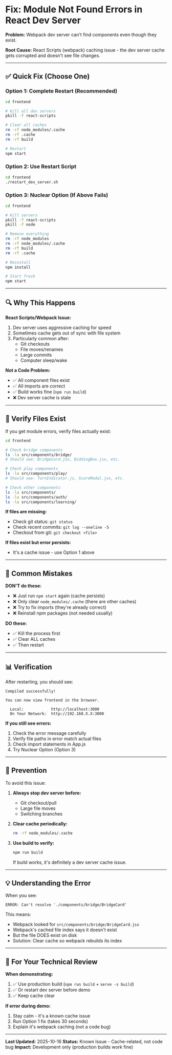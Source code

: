 # Fix: Module Not Found Errors in React Dev Server

**Problem:** Webpack dev server can't find components even though they exist.

**Root Cause:** React Scripts (webpack) caching issue - the dev server cache gets corrupted and doesn't see file changes.

---

## ✅ Quick Fix (Choose One)

### **Option 1: Complete Restart (Recommended)**

```bash
cd frontend

# Kill all dev servers
pkill -f react-scripts

# Clear all caches
rm -rf node_modules/.cache
rm -rf .cache
rm -rf build

# Restart
npm start
```

### **Option 2: Use Restart Script**

```bash
cd frontend
./restart_dev_server.sh
```

### **Option 3: Nuclear Option (If Above Fails)**

```bash
cd frontend

# Kill servers
pkill -f react-scripts
pkill -f node

# Remove everything
rm -rf node_modules
rm -rf node_modules/.cache
rm -rf build
rm -rf .cache

# Reinstall
npm install

# Start fresh
npm start
```

---

## 🔍 Why This Happens

**React Scripts/Webpack Issue:**
1. Dev server uses aggressive caching for speed
2. Sometimes cache gets out of sync with file system
3. Particularly common after:
   - Git checkouts
   - File moves/renames
   - Large commits
   - Computer sleep/wake

**Not a Code Problem:**
- ✅ All component files exist
- ✅ All imports are correct
- ✅ Build works fine (`npm run build`)
- ❌ Dev server cache is stale

---

## 🎯 Verify Files Exist

If you get module errors, verify files actually exist:

```bash
cd frontend

# Check bridge components
ls -la src/components/bridge/
# Should see: BridgeCard.jsx, BiddingBox.jsx, etc.

# Check play components
ls -la src/components/play/
# Should see: TurnIndicator.js, ScoreModal.jsx, etc.

# Check other components
ls -la src/components/
ls -la src/components/auth/
ls -la src/components/learning/
```

**If files are missing:**
- Check git status: `git status`
- Check recent commits: `git log --oneline -5`
- Checkout from git: `git checkout <file>`

**If files exist but error persists:**
- It's a cache issue - use Option 1 above

---

## 🚫 Common Mistakes

**DON'T do these:**
- ❌ Just run `npm start` again (cache persists)
- ❌ Only clear `node_modules/.cache` (there are other caches)
- ❌ Try to fix imports (they're already correct)
- ❌ Reinstall npm packages (not needed usually)

**DO these:**
- ✅ Kill the process first
- ✅ Clear ALL caches
- ✅ Then restart

---

## 📊 Verification

After restarting, you should see:

```
Compiled successfully!

You can now view frontend in the browser.

  Local:            http://localhost:3000
  On Your Network:  http://192.168.X.X:3000
```

**If you still see errors:**
1. Check the error message carefully
2. Verify file paths in error match actual files
3. Check import statements in App.js
4. Try Nuclear Option (Option 3)

---

## 🔧 Prevention

To avoid this issue:

1. **Always stop dev server before:**
   - Git checkout/pull
   - Large file moves
   - Switching branches

2. **Clear cache periodically:**
   ```bash
   rm -rf node_modules/.cache
   ```

3. **Use build to verify:**
   ```bash
   npm run build
   ```
   If build works, it's definitely a dev server cache issue.

---

## 💡 Understanding the Error

When you see:
```
ERROR: Can't resolve './components/bridge/BridgeCard'
```

This means:
- Webpack looked for `src/components/bridge/BridgeCard.jsx`
- Webpack's cached file index says it doesn't exist
- But the file DOES exist on disk
- Solution: Clear cache so webpack rebuilds its index

---

## 🎯 For Your Technical Review

**When demonstrating:**
1. ✅ Use production build (`npm run build` + `serve -s build`)
2. ✅ Or restart dev server before demo
3. ✅ Keep cache clear

**If error during demo:**
1. Stay calm - it's a known cache issue
2. Run Option 1 fix (takes 30 seconds)
3. Explain it's webpack caching (not a code bug)

---

**Last Updated:** 2025-10-16
**Status:** Known Issue - Cache-related, not code bug
**Impact:** Development only (production builds work fine)
